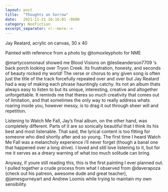 ```yaml
---
layout: post
title:  "Thoughts on Sorrow"
date:   2021-11-21 16:16:01 -0600
category: Nonfiction
excerpt_separator: <!--more-->
---
```

Jay Reatard, acrylic on canvas, 30 x 40

Painted with reference from a photo by @tomoxleyphoto for NME

@martycosmonaut showed me Blood Visions on @leslieanderson7709 ‘s back porch looking over Tryon Creek. Its frustration, honesty, and seconds of beauty rocked my world! The verse or chorus to any given song is often just the title of the track forcefully repeated over and over but Jay Reatard had a way of making each phrase hauntingly catchy. Its not an album thats always easy to listen to but its unique, interesting, creative and altogether unforgettable. It reminds me that theres so much creativity that comes out of limitation, and that sometimes the only way to really address whats roaring inside you, however messy, is to drag it out through sheer will and repetition.

Listening to Watch Me Fall, Jay’s final album, on the other hand, was completely different. Parts of it are so sonically beautiful that I think its his best and most listenable. That said, the lyrical content is too fitting for someone who died shortly after and so young. The first time I heard Watch Me Fall was a melancholy experience i’ll never forget (though a banal one that happened over a long drive). I loved and still love listening to it, but for me it serves as a dreary warning of what too much solitude can bring.

Anyway, if youre still reading this, this is the first painting I ever planned out. I pulled together a crude process from what I observed from @daverapoza (check out his patreon, awesome dude and great teacher), @jamesgurneyart and Andrew Loomis while trying to maintain my own sensibility.
